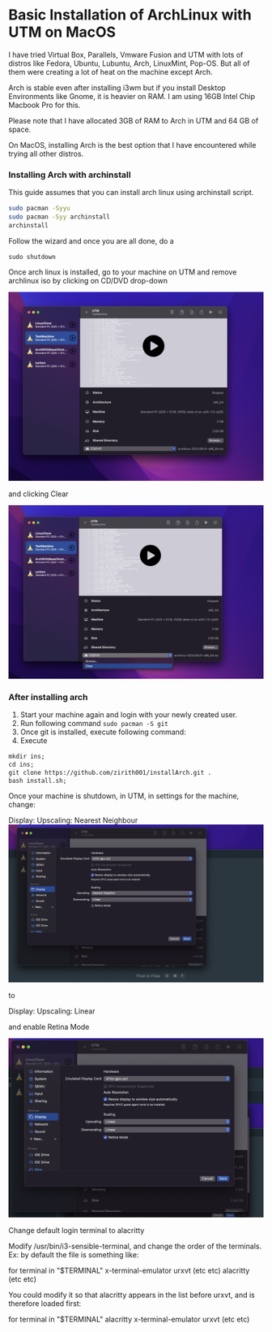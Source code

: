 # Basic Installation of ArchLinux with UTM on MacOS

I have tried Virtual Box, Parallels, Vmware Fusion and UTM with lots of distros like Fedora, Ubuntu, Lubuntu, Arch, LinuxMint, Pop-OS. But all of them were creating a lot of heat on the machine except Arch.

Arch is stable even after installing i3wm but if you install Desktop Environments like Gnome, it is heavier on RAM.
I am using 16GB Intel Chip Macbook Pro for this.

Please note that I have allocated 3GB of RAM to Arch in UTM and 64 GB of space.

On MacOS, installing Arch is the best option that I have encountered while trying all other distros.

### Installing Arch with archinstall

This guide assumes that you can install arch linux using archinstall script. 
```bash
sudo pacman -Syyu
sudo pacman -Syy archinstall
archinstall
```
Follow the wizard and once you are all done, do a 
```
sudo shutdown
```

Once arch linux is installed, go to your machine on UTM and remove archlinux iso by clicking on CD/DVD drop-down 

![select CD/DVD dropdown](Remove1.png)

and clicking Clear

![click Clear](Remove2.png)

### After installing arch

1. Start your machine again and login with your newly created user. 
2. Run following command `sudo pacman -S git`
3. Once git is installed, execute following command:
4. Execute 
```
mkdir ins;
cd ins;
git clone https://github.com/zirith001/installArch.git .
bash install.sh;
```


Once your machine is shutdown, in UTM, in settings for the machine, change:

Display: Upscaling: Nearest Neighbour
![Prev](Screenshot1.png)

to

Display: Upscaling: Linear

and enable Retina Mode

![New](Screenshot2.png)


Change default login terminal to alacritty

Modify /usr/bin/i3-sensible-terminal, and change the order of the terminals. 
Ex: by default the file is something like:

for terminal in "$TERMINAL" x-terminal-emulator urxvt (etc etc) alacritty (etc etc)

You could modify it so that alacritty appears in the list before urxvt, and is therefore loaded first:

for terminal in "$TERMINAL" alacritty x-terminal-emulator urxvt (etc etc)


